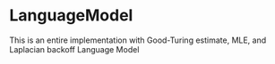 # LanguageModel
This is an entire implementation with Good-Turing estimate, MLE, and Laplacian backoff Language Model

